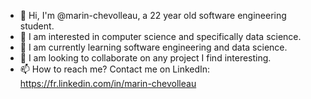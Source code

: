 - 👋 Hi, I'm @marin-chevolleau, a 22 year old software engineering student.
- 👀 I am interested in computer science and specifically data science.
- 🌱 I am currently learning software engineering and data science.
- 💞️ I am looking to collaborate on any project I find interesting.
- 📫 How to reach me? Contact me on LinkedIn: https://fr.linkedin.com/in/marin-chevolleau

